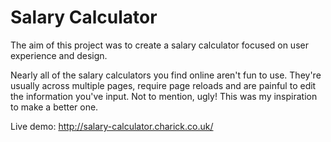 # Salary Calculator

The aim of this project was to create a salary calculator focused on user experience and design.

Nearly all of the salary calculators you find online aren't fun to use. They're usually across multiple pages, require page reloads and are painful to edit the information you've input. Not to mention, ugly! This was my inspiration to make a better one.

Live demo: http://salary-calculator.charick.co.uk/
